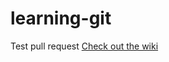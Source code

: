learning-git
============

Test pull request
[Check out the wiki](https://github.com/ebouchut/learning-git/wiki)
